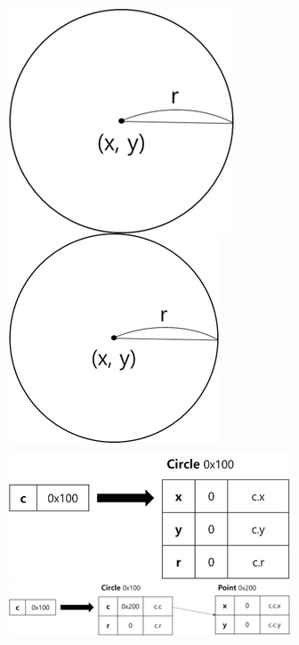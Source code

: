 <img src = "assets/built/postsImages/TheCornerstoneOfJava/2021-06-15-7cornerstoneJava2/img.png" width="80%" align="left"><br/>
![img.png](img.png)

![img_1.png](img_1.png)
![img_2.png](img_2.png)
